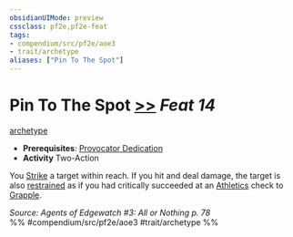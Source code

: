 ```yaml
---
obsidianUIMode: preview
cssclass: pf2e,pf2e-feat
tags:
- compendium/src/pf2e/aoe3
- trait/archetype
aliases: ["Pin To The Spot"]
---
```

# Pin To The Spot  [>>](../../Rules/core-rulebook/chapter-9-playing-the-game.md#Actions "Two-Action") *Feat 14*  
[archetype](../../Rules/traits/archetype.md)  

- **Prerequisites**: [Provocator Dedication](provocator-dedication-aoe3.md)
- **Activity** Two-Action

You [Strike](../../Rules/actions/strike.md) a target within reach. If you hit and deal damage, the target is also [restrained](../../Rules/conditions.md#Restrained) as if you had critically succeeded at an [Athletics](../skills.md#Athletics) check to [Grapple](../../Rules/actions/grapple.md).

*Source: Agents of Edgewatch #3: All or Nothing p. 78*  
%% #compendium/src/pf2e/aoe3 #trait/archetype %%